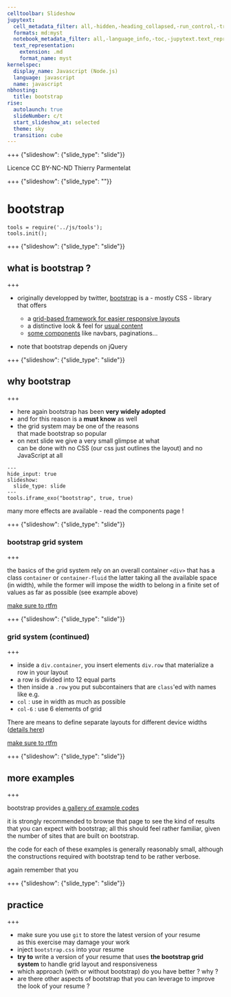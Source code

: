 ```yaml
---
celltoolbar: Slideshow
jupytext:
  cell_metadata_filter: all,-hidden,-heading_collapsed,-run_control,-trusted
  formats: md:myst
  notebook_metadata_filter: all,-language_info,-toc,-jupytext.text_representation.jupytext_version,-jupytext.text_representation.format_version
  text_representation:
    extension: .md
    format_name: myst
kernelspec:
  display_name: Javascript (Node.js)
  language: javascript
  name: javascript
nbhosting:
  title: bootstrap
rise:
  autolaunch: true
  slideNumber: c/t
  start_slideshow_at: selected
  theme: sky
  transition: cube
---
```


+++ {"slideshow": {"slide_type": "slide"}}

<div class="licence">
<span>Licence CC BY-NC-ND</span>
<span>Thierry Parmentelat</span>
</div>

+++ {"slideshow": {"slide_type": ""}}

# bootstrap

```{code-cell}
tools = require('../js/tools');
tools.init();
```

+++ {"slideshow": {"slide_type": "slide"}}

## what is bootstrap ?

+++

* originally developped by twitter, [bootstrap](https://getbootstrap.com/docs/4.4/getting-started/introduction/) is a - mostly CSS - library that offers
  * a [grid-based framework for easier responsive layouts](https://getbootstrap.com/docs/4.4/layout/overview/)
  * a distinctive look & feel for [usual content](https://getbootstrap.com/docs/4.4/content/typography/)
  * [some components](https://getbootstrap.com/docs/4.4/components/alerts/) like navbars, paginations...

* note that bootstrap depends on jQuery




+++ {"slideshow": {"slide_type": "slide"}}

## why bootstrap

+++

* here again bootstrap has been **very widely adopted**  
* and for this reason is a **must know** as well  
* the grid system may be one of the reasons  
  that made bootstrap so popular
* on next slide we give a very small glimpse at what  
  can be done with no CSS (our css just outlines the layout)
  and no JavaScript at all

```{code-cell}
---
hide_input: true
slideshow:
  slide_type: slide
---
tools.iframe_exo("bootstrap", true, true)
```

<p class="rise-footnote">many more effects are available - read the components page !</p>

+++ {"slideshow": {"slide_type": "slide"}}

### bootstrap grid system

+++

the basics of the grid system rely on an overall container `<div>` that has a class `container` or `container-fluid`
the latter taking all the available space (in width), while the former will impose the width to belong in a finite set of values as far as possible (see example above)

[make sure to rtfm](https://getbootstrap.com/docs/4.0/layout/overview/)

+++ {"slideshow": {"slide_type": "slide"}}

### grid system (continued)

+++

* inside a `div.container`, you insert elements `div.row` that materialize a row in your layout
* a row is divided into 12 equal parts
*  then inside a `.row` you put subcontainers that are `class`'ed with names like e.g.
  * `col` : use in width as much as possible
  * `col-6` : use 6 elements of grid

There are means to define separate layouts for different device widths ([details here](https://getbootstrap.com/docs/4.0/layout/overview/#responsive-breakpoints))

[make sure to rtfm](https://getbootstrap.com/docs/4.0/layout/grid/)

+++ {"slideshow": {"slide_type": "slide"}}

## more examples

+++

bootstrap provides [a gallery of example codes](https://getbootstrap.com/docs/4.0/examples/)

it is strongly recommended to browse that page to see the kind of results that you can expect with bootstrap; all this should feel rather familiar, given the number of sites that are built on bootstrap.

the code for each of these examples is generally reasonably small, although the constructions required with bootstrap tend to be rather verbose.

again remember that you 

+++ {"slideshow": {"slide_type": "slide"}}

## practice

+++

* make sure you use `git` to store the latest version of your resume  
  as this exercise may damage your work 
* inject `bootstrap.css` into your resume
* **try to** write a version of your resume that uses **the bootstrap grid system** to handle grid layout and responsiveness
* which approach (with or without bootstrap) do you have better ? why ? 
* are there other aspects of bootstrap that you can leverage to improve the look of your resume ?

